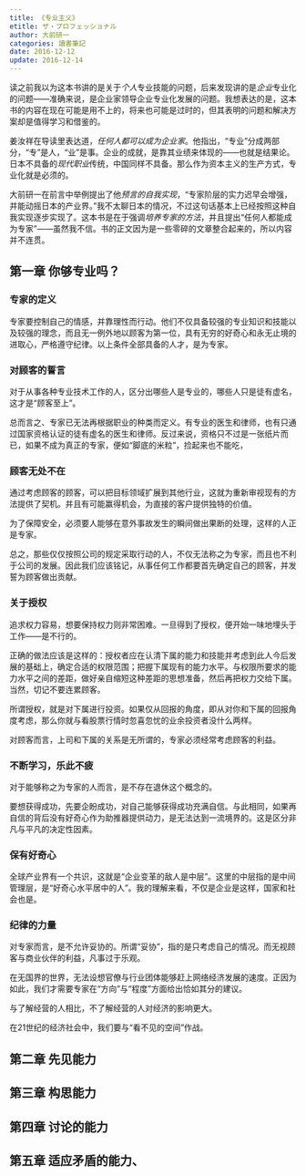 ```yaml
---
title: 《专业主义》
etitle: ザ・プロフェッショナル
author: 大前研一
categories: 讀書筆記
date: 2016-12-12
update: 2016-12-14
---
```


读之前我以为这本书讲的是关于*个人*专业技能的问题，后来发现讲的是*企业*专业化的问题——准确来说，是企业家领导企业专业化发展的问题。我想表达的是，这本书的内容在现在可能是用不上的，将来也可能是过时的，但其表明的问题和解决方案却是值得学习和借鉴的。

姜汝祥在导读里表达道，*任何人都可以成为企业家*。他指出，“专业”分成两部分，“专”是人，“业”是事。企业的成就，是靠其业绩来体现的——也就是结果论。日本不具备的*现代职业*传统，中国同样不具备。那么作为资本主义的生产方式，专业化就是必须的。

大前研一在前言中举例提出了他*预言的自我实现*，“专家阶层的实力迟早会增强，并能动摇日本的产业界。”我不太聊日本的情况，不过这句话基本上已经按照这种自我实现逐步实现了。这本书是在于强调*培养专家的方法*，并且提出“任何人都能成为专家”——虽然我不信。书的正文因为是一些零碎的文章整合起来的，所以内容并不连贯。

## 第一章 你够专业吗？

### 专家的定义

专家要控制自己的情感，并靠理性而行动。他们不仅具备较强的专业知识和技能以及较强的理念，而且无一例外地以顾客为第一位，具有无穷的好奇心和永无止境的进取心，严格遵守纪律。以上条件全部具备的人才，是为专家。

### 对顾客的誓言

对于从事各种专业技术工作的人，区分出哪些人是专业的，哪些人只是徒有虚名，这才是“顾客至上”。

总而言之、专家已无法再根据职业的种类而定义。有专业的医生和律师，也有只通过国家资格认证的徒有虚名的医生和律师。反过来说，资格只不过是一张纸片而已，如果不成为真正的专家，便如“脚底的米粒”，捡起来也不能吃，

### 顾客无处不在

通过考虑顾客的顾客，可以把目标领域扩展到其他行业，这就为重新审视现有的方法提供了契机。并且有可能赢得机会，为直接的客户提供独特的价值。

为了保障安全，必须要人能够在意外事故发生的瞬间做出果断的处理，这样的人正是专家。

总之，那些仅仅按照公司的规定采取行动的人，不仅无法称之为专家，而且也不利于公司的发展。因此我们应该铭记，从事任何工作都要首先确定自己的顾客，并发誓为顾客做出贡献。

### 关于授权

追求权力容易，想要保持权力则非常困难。一旦得到了授权，便开始一味地埋头于工作——是不行的。

正确的做法应该是这样的：授权者应在认清下属的能力和技能并考虑到此人今后发展的基础上，确定合适的权限范围；把握下属现有的能力水平。与权限所要求的能力水平之间的差距，做好亲自缩短这种差距的思想准备，然后再把权力交给下属。当然，切记不要连累顾客。

所谓授权，就是对下属进行投资。如果仅从回报的角度，即从对你和下属的回报角度考虑，那么你就与看股票行情时忽喜忽忧的业余投资者没什么两样。

对顾客而言，上司和下属的关系是无所谓的，专家必须经常考虑顾客的利益。

### 不断学习，乐此不疲

对于能够称之为专家的人而言，是不存在退休这个概念的。

要想获得成功，先要企盼成功，对自己能够获得成功充满自信。与此相同，如果再自信的背后没有好奇心作为助推器提供动力，是无法达到一流境界的。这是区分非凡与平凡的决定性因素。

### 保有好奇心

全球产业界有一个共识，这就是“企业变革的敌人是中层”。这里的中层指的是中间管理层，是“好奇心水平居中的人”。我的理解来看，不仅是企业是这样，国家和社会也是。

### 纪律的力量

对专家而言，是不允许妥协的。所谓“妥协”，指的是只考虑自己的情况。而无视顾客与商业伙伴的利益，凡事过于乐观。

在无国界的世界，无法设想官僚与行业团体能够赶上网络经济发展的速度。正因为如此，我们才需要专家在“方向”与“程度”方面给出恰如其分的建议。

与了解经营的人相比，不了解经营的人对经济的影响更大。

在21世纪的经济社会中，我们要与“看不见的空间”作战。

## 第二章 先见能力

## 第三章 构思能力

## 第四章 讨论的能力

## 第五章 适应矛盾的能力、
